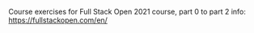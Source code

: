 Course exercises for Full Stack Open 2021 course, part 0 to part 2
info: https://fullstackopen.com/en/
